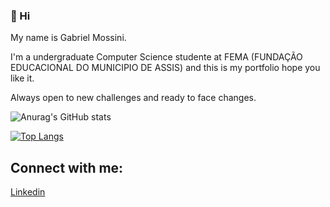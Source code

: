 ### 👋 Hi 
My name is Gabriel Mossini.

 I'm a undergraduate Computer Science studente at FEMA (FUNDAÇÃO EDUCACIONAL DO MUNICIPIO DE ASSIS) and this is my portfolio hope you like it. 

 Always open to new challenges and ready to face changes.

![Anurag's GitHub stats](https://github-readme-stats.vercel.app/api?username=gamossini&show_icons=true&theme=midnight-purple)

[![Top Langs](https://github-readme-stats.vercel.app/api/top-langs/?username=gamossini&exclude_repo=github-readme-stats,gamossini.github.io)](https://github.com/gamossini/github-readme-stats)


## Connect with me:
[Linkedin](https://www.linkedin.com/in/gabrielmossini/)
